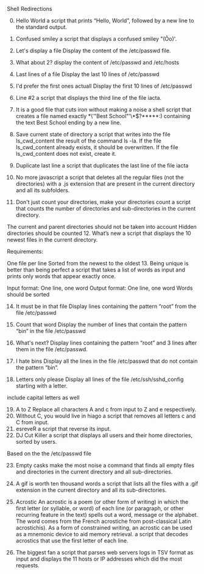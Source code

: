 Shell Redirections

0. Hello World
a script that prints “Hello, World”, followed by a new line to the standard output.

1. Confused smiley
a script that displays a confused smiley "(Ôo)'.
2. Let's display a file
Display the content of the /etc/passwd file.
3. What about 2?
display the content of /etc/passwd and /etc/hosts
4. Last lines of a file
Display the last 10 lines of /etc/passwd
5. I'd prefer the first ones actuall
Display the first 10 lines of /etc/passwd
6. Line #2
a script that displays the third line of the file iacta.
7. It is a good file that cuts iron without making a noise
a shell script that creates a file named exactly \*\\'"Best School"\'\\*$\?\*\*\*\*\*:) containing the text Best School ending by a new line.
8. Save current state of directory
 a script that writes into the file ls_cwd_content the result of the command ls -la. If the file ls_cwd_content already exists, it should be overwritten. If the file ls_cwd_content does not exist, create it.
9. Duplicate last line
 a script that duplicates the last line of the file iacta
10. No more javascript
a script that deletes all the regular files (not the directories) with a .js extension that are present in the current directory and all its subfolders.
11. Don't just count your directories, make your directories count
a script that counts the number of directories and sub-directories in the current directory.

The current and parent directories should not be taken into account
Hidden directories should be counted
12. What’s new
a script that displays the 10 newest files in the current directory.

Requirements:

One file per line
Sorted from the newest to the oldest
13. Being unique is better than being perfect
a script that takes a list of words as input and prints only words that appear exactly once.

Input format: One line, one word
Output format: One line, one word
Words should be sorted

14. It must be in that file
Display lines containing the pattern “root” from the file /etc/passwd

15. Count that word
Display the number of lines that contain the pattern “bin” in the file /etc/passwd
16. What's next?
Display lines containing the pattern “root” and 3 lines after them in the file /etc/passwd.

17. I hate bins
Display all the lines in the file /etc/passwd that do not contain the pattern “bin”.
18. Letters only please
Display all lines of the file /etc/ssh/sshd_config starting with a letter.

include capital letters as well

19. A to Z
Replace all characters A and c from input to Z and e respectively.
20. Without C, you would live in hiago
 a script that removes all letters c and C from input.
21. esreveR
a script that reverse its input.
22. DJ Cut Killer
a script that displays all users and their home directories, sorted by users.

Based on the the /etc/passwd file

23. Empty casks make the most noise
 a command that finds all empty files and directories in the current directory and all sub-directories.

24. A gif is worth ten thousand words
 a script that lists all the files with a .gif extension in the current directory and all its sub-directories.
25. Acrostic
An acrostic is a poem (or other form of writing) in which the first letter (or syllable, or word) of each line (or paragraph, or other recurring feature in the text) spells out a word, message or the alphabet. The word comes from the French acrostiche from post-classical Latin acrostichis). As a form of constrained writing, an acrostic can be used as a mnemonic device to aid memory retrieval. 
a script that decodes acrostics that use the first letter of each line.

26. The biggest fan
a script that parses web servers logs in TSV format as input and displays the 11 hosts or IP addresses which did the most requests.

